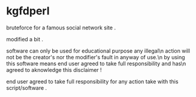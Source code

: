 # kgfdperl

bruteforce for a famous social network site .

modified a bit . 

  software can only be used for educational purpose any illegal\n
	action will not be the creator's nor the modifier's fault in anyway of use.\n
	by using this software means end user agreed to take full responsibility and has\n 
	agreed to aknowledge this disclaimer !
  
  end user agreed to take full responsibility for any action take with this script/software .

